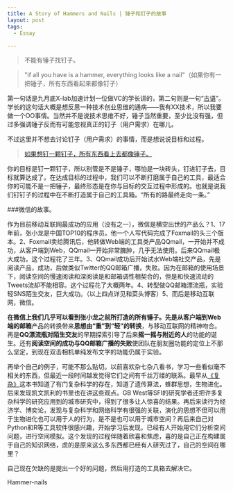 ```yaml
---
title: A Story of Hammers and Nails | 锤子和钉子的故事
layout: post
tags:
  - Essay
  
---
```

  
>不能有锤子找钉子。

>"if all you have is a hammer, everything looks like a nail"（如果你有一把锤子，所有东西看起来都像钉子）

第一句话是九月底X-lab加速计划一位做VC的学长讲的，第二句则是一句“[古语](http://en.wiktionary.org/wiki/if_all_you_have_is_a_hammer,_everything_looks_like_a_nail)”。学长的这句话大概是想反思一种技术创业思维的通病——我有XX技术，所以我要做一个OO事情。当然并不是说技术思维不好，锤子当然重要，至少比没有强，但过多强调锤子反而有可能忽视真正的钉子（用户需求）在哪儿。

不过这里并不想去讨论钉子（用户需求）的事情，而是想说说目标和过程。

>[如果想钉一颗钉子，所有东西看上去都像锤子。](http://mindhacks.cn/2009/01/16/hammers-and-nails/)

你的目标是钉一颗钉子，所以别管是不是锤子，哪怕是一块砖头，钉进钉子去，目标就算达成了。在达成目标的过程中，我们可以不断打磨属于自己的工具，最适合你的可能不是一把锤子，最终形态是在你与目标的交互过程中形成的。也就是说我们钉钉子的过程中在不断打造属于自己的工具箱。“所有的路最终走向一条。”

###微信的故事。

作为目前移动互联网最成功的应用（没有之一），微信是横空出世的产品么？1、17年前，张小龙是中国TOP10的程序员。他一个人写代码完成了Foxmail的头三个版本。2、Foxmail卖给腾讯后，他转做Web端的工具类产品QQmail，一开始并不成功，从客户端到Web，QQmail一开始非常臃肿，几乎无法使用。后来QQmail极大成功，这个过程花了三年。3、QQmail成功后开始试水Web端社交产品，先是阅读产品，成功，后做类似Twitter的QQ邮箱广播，失败。因为在邮箱的使用场景下，阅读空间的慢速阅读和深阅读是和邮箱调性相契合的，但是和快速流动的Tweets流却不能相容。这个过程花了大概两年。4、转型做QQ邮箱漂流瓶，实验轻SNS陌生交友，巨大成功。（以上四点详见和菜头博客）5、而后是移动互联网，微信。

**在微信上我们几乎可以看到张小龙之前所打造的所有锤子。**先是**从客户端到Web端的邮箱**产品的转换带来**思想由“重”到“轻”的转换**，与移动互联网的精神吻合。再是**QQ漂流瓶对陌生交友**的早期探索引导了后来**摇一摇与附近的人**的功能的诞生。还有**阅读空间的成功与QQ邮箱广播的失败**使团队在朋友圈功能的定位上不那么坚定，到现在双击相机单纯发布文字的功能仍属于实验。

再举个自己的例子，可能不那么贴切。以前喜欢杂七杂八看书，学习一些看似毫不相关的东西，但最近一段时间越发觉得它们之间有千丝万缕的联系。最早从[《复杂》](http://book.douban.com/subject/6749832/)这本书知道了有门复杂科学的存在，知道了遗传算法，蜂群思想，生物进化。后来发现凯文凯利的书里也在讲这些观点。GB West等SFI的研究学者还把许多复杂科学的研究应用到的城市研究中，得到了很多让人惊喜的结果。再后来读行为经济学、博奕论，发现与复杂科学和网络科学有很强的关联，演化的思想不但可以用于生物进化也可以用于人的行为，是不是也可以用于城市空间？再后来自己对Python和R等工具软件很感兴趣，开始学习后发现，已经有人开始用它们分析空间问题，进行空间模拟。这个发现的过程伴随着欣喜和焦虑，喜的是自己正在构建属于自己的知识网络，虑的是原来这么多东西都已经有人研究过了，自己的空间在哪里？

自己现在欠缺的是提出一个好的问题，然后用打造的工具箱去解决它。

Hammer-nails